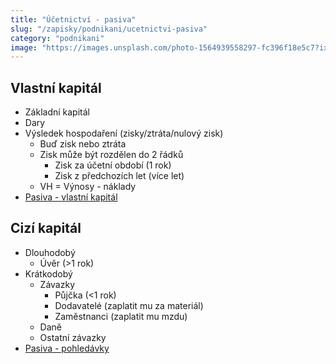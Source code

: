 ```yaml
---
title: "Účetnictví - pasiva"
slug: "/zapisky/podnikani/ucetnictvi-pasiva"
category: "podnikani"
image: "https://images.unsplash.com/photo-1564939558297-fc396f18e5c7?ixlib=rb-1.2.1&ixid=MnwxMjA3fDB8MHxwaG90by1wYWdlfHx8fGVufDB8fHx8&auto=format&fit=crop&w=1171&q=80"
---
```


## Vlastní kapitál
- Základní kapitál
- Dary
- Výsledek hospodaření (zisky/ztráta/nulový zisk)
	- Buď zisk nebo ztráta
	- Zisk může být rozdělen do 2 řádků
		- Zisk za účetní období (1 rok)
		- Zisk z předchozích let (více let)
	- VH = Výnosy - náklady
- [Pasiva - vlastní kapitál](Pasiva%20-%20vlastní%20kapitál.md)

## Cizí kapitál
- Dlouhodobý
	- Úvěr (>1 rok)
- Krátkodobý
	- Závazky
		- Půjčka (<1 rok)
		- Dodavatelé (zaplatit mu za materiál)
		- Zaměstnanci (zaplatit mu mzdu)
	- Daně
	- Ostatní závazky
- [Pasiva - pohledávky](Pasiva%20-%20pohledávky.md)
